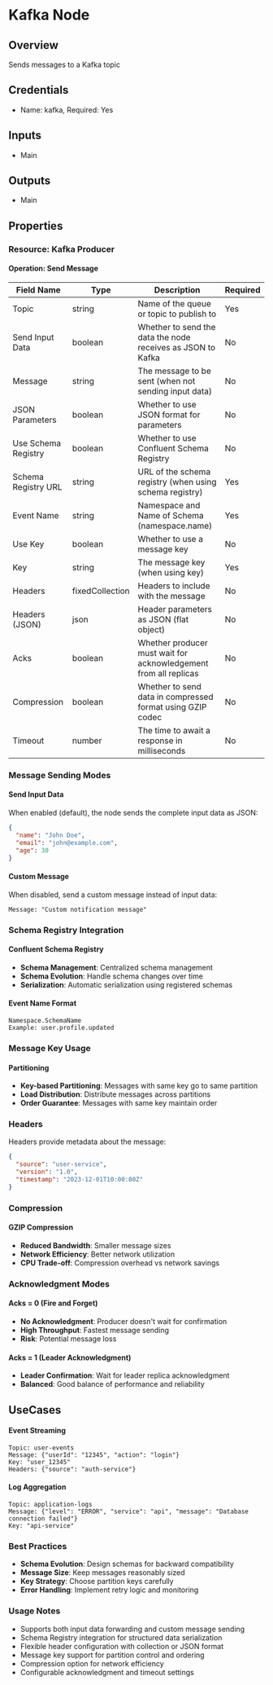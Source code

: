 # Kafka Node

## Overview

Sends messages to a Kafka topic

## Credentials

- Name: kafka, Required: Yes

## Inputs

- Main

## Outputs

- Main

## Properties

### Resource: Kafka Producer

#### Operation: Send Message

| Field Name | Type | Description | Required |
|---|---|---|---|
| Topic | string | Name of the queue or topic to publish to | Yes |
| Send Input Data | boolean | Whether to send the data the node receives as JSON to Kafka | No |
| Message | string | The message to be sent (when not sending input data) | No |
| JSON Parameters | boolean | Whether to use JSON format for parameters | No |
| Use Schema Registry | boolean | Whether to use Confluent Schema Registry | No |
| Schema Registry URL | string | URL of the schema registry (when using schema registry) | Yes |
| Event Name | string | Namespace and Name of Schema (namespace.name) | Yes |
| Use Key | boolean | Whether to use a message key | No |
| Key | string | The message key (when using key) | Yes |
| Headers | fixedCollection | Headers to include with the message | No |
| Headers (JSON) | json | Header parameters as JSON (flat object) | No |
| Acks | boolean | Whether producer must wait for acknowledgement from all replicas | No |
| Compression | boolean | Whether to send data in compressed format using GZIP codec | No |
| Timeout | number | The time to await a response in milliseconds | No |

### Message Sending Modes

#### Send Input Data
When enabled (default), the node sends the complete input data as JSON:
```json
{
  "name": "John Doe",
  "email": "john@example.com",
  "age": 30
}
```

#### Custom Message
When disabled, send a custom message instead of input data:
```
Message: "Custom notification message"
```

### Schema Registry Integration

#### Confluent Schema Registry
- **Schema Management**: Centralized schema management
- **Schema Evolution**: Handle schema changes over time
- **Serialization**: Automatic serialization using registered schemas

#### Event Name Format
```
Namespace.SchemaName
Example: user.profile.updated
```

### Message Key Usage

#### Partitioning
- **Key-based Partitioning**: Messages with same key go to same partition
- **Load Distribution**: Distribute messages across partitions
- **Order Guarantee**: Messages with same key maintain order

### Headers

Headers provide metadata about the message:
```json
{
  "source": "user-service",
  "version": "1.0",
  "timestamp": "2023-12-01T10:00:00Z"
}
```

### Compression

#### GZIP Compression
- **Reduced Bandwidth**: Smaller message sizes
- **Network Efficiency**: Better network utilization
- **CPU Trade-off**: Compression overhead vs network savings

### Acknowledgment Modes

#### Acks = 0 (Fire and Forget)
- **No Acknowledgment**: Producer doesn't wait for confirmation
- **High Throughput**: Fastest message sending
- **Risk**: Potential message loss

#### Acks = 1 (Leader Acknowledgment)
- **Leader Confirmation**: Wait for leader replica acknowledgment
- **Balanced**: Good balance of performance and reliability

## UseCases

#### Event Streaming
```
Topic: user-events
Message: {"userId": "12345", "action": "login"}
Key: "user_12345"
Headers: {"source": "auth-service"}
```

#### Log Aggregation
```
Topic: application-logs
Message: {"level": "ERROR", "service": "api", "message": "Database connection failed"}
Key: "api-service"
```

### Best Practices

- **Schema Evolution**: Design schemas for backward compatibility
- **Message Size**: Keep messages reasonably sized
- **Key Strategy**: Choose partition keys carefully
- **Error Handling**: Implement retry logic and monitoring

### Usage Notes
- Supports both input data forwarding and custom message sending
- Schema Registry integration for structured data serialization
- Flexible header configuration with collection or JSON format
- Message key support for partition control and ordering
- Compression option for network efficiency
- Configurable acknowledgment and timeout settings

